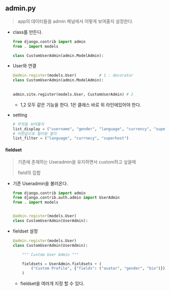 ## admin.py

> app의 데이터들을 admin 패널에서 어떻게 보여줄지 설정한다.

* class를 만든다.

  ```python
  from django.contrib import admin
  from . import models
  
  class CustomUserAdmin(admin.ModelAdmin):    
  ```

* User와 연결

  ```python
  @admin.register(models.User)			# 1 : decorator
  class CustomUserAdmin(admin.ModelAdmin):
      
      
  admin.site.register(models.User, CustomUserAdmin) # 2
  ```

  * 1,2 모두 같은 기능을 한다. 1은 클래스 바로 위 라인에있어야 한다.

* setting

  ```python
  # 무엇을 보여줄지
  list_display = ("username", "gender", "language", "currency", "superhost")
  # 어떤값으로 필터링 할지
  list_filter = ("language", "currnecy", "superhost")
  ```

  

#### fieldset

> 기존에 존재하는 Useradmin을 유지하면서 custom하고 싶을때
>
> field의 집합

* 기존 Useradmin을 불러온다.

  ```python
  from django.contrib import admin
  from django.contrib.auth.admin import UserAdmin
  from . import models
  
  
  @admin.register(models.User)
  class CustomUserAdmin(UserAdmin):
  ```

* fieldset 설정

  ```python
  @admin.register(models.User)
  class CustomUserAdmin(UserAdmin):
  
      """ Custom User Admin """
  
      fieldsets = UserAdmin.fieldsets + (
          ("Custom Profile", {"fields": ("avatar", "gender", "bio")}),
      )
  ```

  * fieldset을 여러개 지정 할 수 있다.